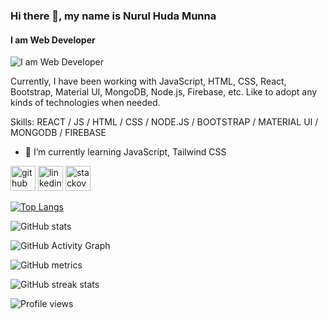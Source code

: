 ### Hi there 👋, my name is Nurul Huda Munna
#### I am Web Developer
![I am Web Developer](https://i.postimg.cc/qR8dPK91/nhmunna-web-development-cover.jpg)

Currently, I have been working with JavaScript, HTML, CSS, React, Bootstrap, Material UI, MongoDB, Node.js, Firebase, etc. Like to adopt any kinds of technologies when needed.

Skills: REACT / JS / HTML / CSS / NODE.JS / BOOTSTRAP / MATERIAL UI / MONGODB / FIREBASE

- 🌱 I’m currently learning JavaScript, Tailwind CSS 


[<img src='https://cdn.jsdelivr.net/npm/simple-icons@3.0.1/icons/github.svg' alt='github' height='40'>](https://github.com/nhmunna)  [<img src='https://cdn.jsdelivr.net/npm/simple-icons@3.0.1/icons/linkedin.svg' alt='linkedin' height='40'>](https://www.linkedin.com/in/nurul-huda-munna/)  [<img src='https://cdn.jsdelivr.net/npm/simple-icons@3.0.1/icons/stackoverflow.svg' alt='stackoverflow' height='40'>](https://stackoverflow.com/users/16844582)  

[![Top Langs](https://github-readme-stats.vercel.app/api/top-langs/?username=nhmunna)](https://github.com/anuraghazra/github-readme-stats)

![GitHub stats](https://github-readme-stats.vercel.app/api?username=nhmunna&show_icons=true)  

![GitHub Activity Graph](https://activity-graph.herokuapp.com/graph?username=nhmunna)  

![GitHub metrics](https://metrics.lecoq.io/nhmunna)  

![GitHub streak stats](https://github-readme-streak-stats.herokuapp.com/?user=nhmunna)  

![Profile views](https://gpvc.arturio.dev/nhmunna)  
